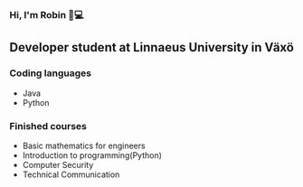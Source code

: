 ### Hi, I'm Robin 👋:computer:

## Developer student at Linnaeus University in Växö

### Coding languages
* Java
* Python

### Finished courses
* Basic mathematics for engineers
* Introduction to programming(Python)
* Computer Security
* Technical Communication
